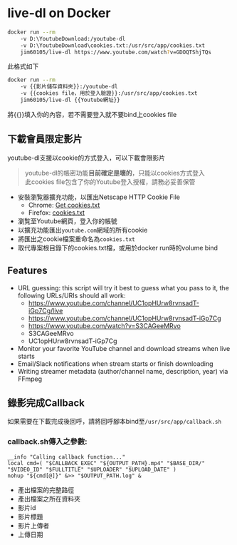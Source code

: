 # live-dl on Docker
```bash
docker run --rm
    -v D:\YoutubeDownload:/youtube-dl
    -v D:\YoutubeDownload\cookies.txt:/usr/src/app/cookies.txt
    jim60105/live-dl https://www.youtube.com/watch?v=GDOQTShjTQs
```

此格式如下
```bash
docker run --rm
    -v {{影片儲存資料夾}}:/youtube-dl
    -v {{cookies file，用於登入驗證}}:/usr/src/app/cookies.txt
    jim60105/live-dl {{Youtube網址}}
```
將{{}}填入你的內容，若不需要登入就不要bind上cookies file

## 下載會員限定影片
youtube-dl支援以cookie的方式登入，可以下載會限影片
> youtube-dl的帳密功能**目前確定是壞的**，只能以cookies方式登入\
> 此cookies file包含了你的Youtube登入授權，請務必妥善保管
* 安裝瀏覧器擴充功能，以匯出Netscape HTTP Cookie File
    * Chrome: [Get cookies.txt](https://chrome.google.com/webstore/detail/get-cookiestxt/bgaddhkoddajcdgocldbbfleckgcbcid)
    * Firefox: [cookies.txt](https://addons.mozilla.org/zh-TW/firefox/addon/cookies-txt/)
* 瀏覧至Youtube網頁，登入你的帳號
* 以擴充功能匯出`youtube.com`網域的所有cookie
* 將匯出之cookie檔案重命名為`cookies.txt`
* 取代專案根目錄下的cookies.txt檔，或用於docker run時的volume bind


## Features

- URL guessing: this script will try it best to guess what you pass to it, the following URLs/URIs should all work:
  - https://www.youtube.com/channel/UC1opHUrw8rvnsadT-iGp7Cg/live
  - https://www.youtube.com/channel/UC1opHUrw8rvnsadT-iGp7Cg
  - https://www.youtube.com/watch?v=S3CAGeeMRvo
  - S3CAGeeMRvo
  - UC1opHUrw8rvnsadT-iGp7Cg
- Monitor your favorite YouTube channel and download streams when live starts
- Email/Slack notifications when stream starts or finish downloading
- Writing streamer metadata (author/channel name, description, year) via FFmpeg

## 錄影完成Callback
如果需要在下載完成後回呼，請將回呼腳本bind至`/usr/src/app/callback.sh`

### callback.sh傳入之參數:
```
__info "Calling callback function..."
local cmd=( "$CALLBACK_EXEC" "${OUTPUT_PATH}.mp4" "$BASE_DIR/" "$VIDEO_ID" "$FULLTITLE" "$UPLOADER" "$UPLOAD_DATE" )
nohup "${cmd[@]}" &>> "$OUTPUT_PATH.log" &
```
- 產出檔案的完整路徑
- 產出檔案之所在資料夾
- 影片id
- 影片標題
- 影片上傳者
- 上傳日期